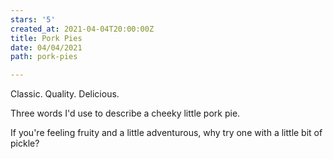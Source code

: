 ```yaml
---
stars: '5'
created_at: 2021-04-04T20:00:00Z
title: Pork Pies
date: 04/04/2021
path: pork-pies

---
```

Classic. Quality. Delicious.

Three words I'd use to describe a cheeky little pork pie.

If you're feeling fruity and a little adventurous, why try one with a little bit of pickle?